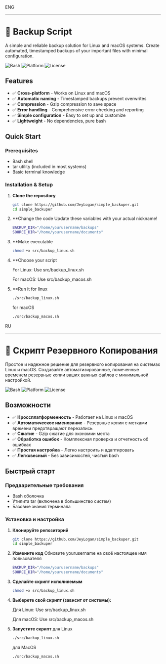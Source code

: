 ENG
******
# 🔄 Backup Script

A simple and reliable backup solution for Linux and macOS systems. Create automated, timestamped backups of your important files with minimal configuration.

![Bash](https://img.shields.io/badge/bash-v5.0+-blue.svg)
![Platform](https://img.shields.io/badge/platform-Linux%20%7C%20macOS-green.svg)
![License](https://img.shields.io/badge/license-MIT-yellow.svg)

## Features

- ✅ **Cross-platform** - Works on Linux and macOS
- ✅ **Automatic naming** - Timestamped backups prevent overwrites
- ✅ **Compression** - Gzip compression to save space
- ✅ **Error handling** - Comprehensive error checking and reporting
- ✅ **Simple configuration** - Easy to set up and customize
- ✅ **Lightweight** - No dependencies, pure bash

## Quick Start

### Prerequisites
- Bash shell
- tar utility (included in most systems)
- Basic terminal knowledge

### Installation & Setup

1. **Clone the repository**
   ```bash
   git clone https://github.com/JeyLogan/simple_backuper.git
   cd simple_backuper
   ```
2. **Change the code
   Update these variables with your actual nickname!
   ```bash
   BACKUP_DIR="/home/yourusername/backups"
   SOURCE_DIR="/home/yourusername/documents"
   ```   

3. **Make executable
   ```bash
   chmod +x src/backup_linux.sh
   ```

4. **Choose your script

   For Linux: Use src/backup_linux.sh

   For macOS: Use src/backup_macos.sh

5. **Run it
   for linux
   ```bash
   ./src/backup_linux.sh
   ```
   
   for macOS
   ```bash
   ./src/backup_macos.sh
   ```

   
RU
*******
# 🔄 Скрипт Резервного Копирования

Простое и надежное решение для резервного копирования на системах Linux и macOS. Создавайте автоматизированные, помеченные временем резервные копии ваших важных файлов с минимальной настройкой.

![Bash](https://img.shields.io/badge/bash-v5.0+-blue.svg)
![Platform](https://img.shields.io/badge/platform-Linux%20%7C%20macOS-green.svg)
![License](https://img.shields.io/badge/license-MIT-yellow.svg)

## Возможности

- ✅ **Кроссплатформенность** - Работает на Linux и macOS
- ✅ **Автоматическое именование** - Резервные копии с метками времени предотвращают перезапись
- ✅ **Сжатие** - Gzip сжатие для экономии места
- ✅ **Обработка ошибок** - Комплексная проверка и отчетность об ошибках
- ✅ **Простая настройка** - Легко настроить и адаптировать
- ✅ **Легковесный** - Без зависимостей, чистый bash

## Быстрый старт

### Предварительные требования
- Bash оболочка
- Утилита tar (включена в большинство систем)
- Базовые знания терминала

### Установка и настройка

1. **Клонируйте репозиторий**
   ```bash
   git clone https://github.com/JeyLogan/simple_backuper.git
   cd simple_backuper
2. **Измените код**
   Обновите yourusername на своё настоящее имя пользователя
   ```bash
   BACKUP_DIR="/home/yourusername/backups"
   SOURCE_DIR="/home/yourusername/documents"
   ```   

3. **Сделайте скрипт исполняемым**
   ```bash
   chmod +x src/backup_linux.sh
   ```

4. **Выберете свой скрипт (зависит от системы):**

   Для Linux: Use src/backup_linux.sh

   Для macOS: Use src/backup_macos.sh

5. **Запустите скрипт**
   для Linux
   ```bash
   ./src/backup_linux.sh
   ```
   
   для MacOS
   ```bash
   ./src/backup_macos.sh
   ```
